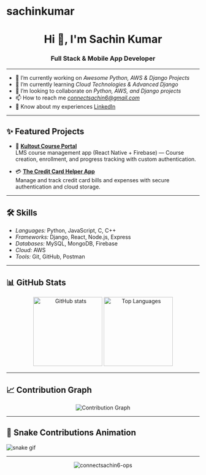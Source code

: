 # sachinkumar
<h1 align="center">Hi 👋, I'm Sachin Kumar</h1>
<h3 align="center">Full Stack & Mobile App Developer</h3>

---

- 🔭 I’m currently working on *Awesome Python, AWS & Django Projects*
- 🌱 I’m currently learning *Cloud Technologies & Advanced Django*
- 👯 I’m looking to collaborate on *Python, AWS, and Django projects*
- 📫 How to reach me *connectsachin6@gmail.com*
- 📄 Know about my experiences [LinkedIn](https://www.linkedin.com/in/sachinkumar1212)

---

## ✨ Featured Projects

- 🚀 **[Kultout Course Portal](https://github.com/connectsachin6-ops/Kultout-Course-Portal)**  
  LMS course management app (React Native + Firebase) — Course creation, enrollment, and progress tracking with custom authentication.

- 💳 **[The Credit Card Helper App](https://github.com/connectsachin6-ops/Credit-Card-Helper)**  
  Manage and track credit card bills and expenses with secure authentication and cloud storage.

---

## 🛠 Skills

- *Languages:* Python, JavaScript, C, C++  
- *Frameworks:* Django, React, Node.js, Express  
- *Databases:* MySQL, MongoDB, Firebase  
- *Cloud:* AWS  
- *Tools:* Git, GitHub, Postman  

---

## 📊 GitHub Stats

<p align="center">
  <img src="https://github-readme-stats.vercel.app/api?username=connectsachin6-ops&show_icons=true&theme=tokyonight" alt="GitHub stats" height="180px"/>
  <img src="https://github-readme-stats.vercel.app/api/top-langs/?username=connectsachin6-ops&layout=compact&theme=tokyonight" alt="Top Languages" height="180px"/>
</p>

---

## 📈 Contribution Graph

<p align="center">
  <img src="https://github-readme-activity-graph.vercel.app/graph?username=connectsachin6-ops&theme=tokyo-night" alt="Contribution Graph" />
</p>

---

## 🐍 Snake Contributions Animation

![snake gif](https://github.com/connectsachin6-ops/connectsachin6-ops/blob/output/github-contribution-grid-snake.svg)

---

<p align="center">
  <img src="https://komarev.com/ghpvc/?username=connectsachin6-ops&label=Profile%20views&color=0e75b6&style=flat" alt="connectsachin6-ops" />
</p>
